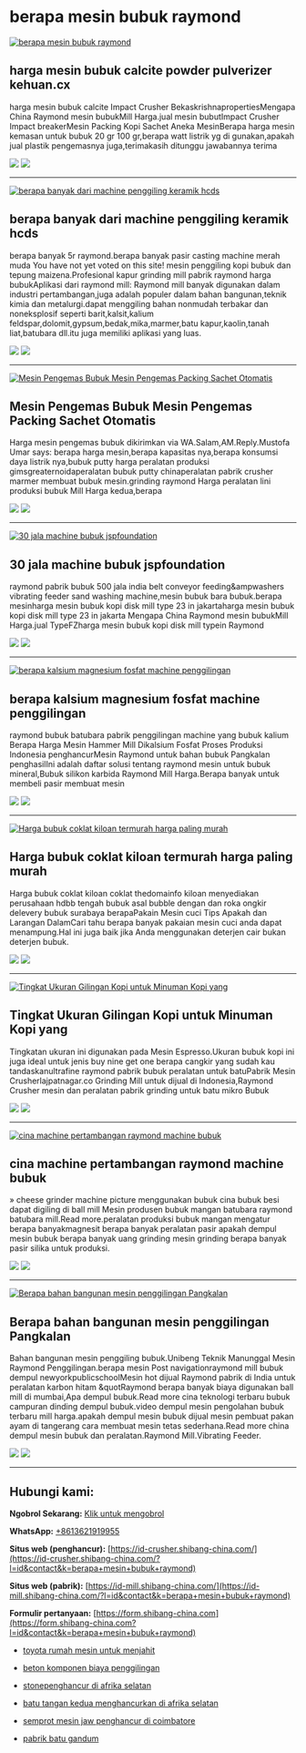 # berapa mesin bubuk raymond

<a href="https://swt.shibang-china.com/?l=id&img&k=berapa+mesin+bubuk+raymond" target="_blank">![berapa mesin bubuk raymond](http://static.shibang-china.com/all-800x300/23.jpg)</a>

## harga mesin bubuk calcite powder pulverizer kehuan.cx
harga mesin bubuk calcite Impact Crusher BekaskrishnapropertiesMengapa China Raymond mesin bubukMill Harga.jual mesin bubutImpact Crusher Impact breakerMesin Packing Kopi Sachet Aneka MesinBerapa harga mesin kemasan untuk bubuk 20 gr 100 gr,berapa watt listrik yg di gunakan,apakah jual plastik pengemasnya juga,terimakasih ditunggu jawabannya terima


<a href="https://whatsapp.shibangsoft.com/WhatsApp.php" target="_blank" title="WhatsApp">![](http://static.shibang-china.com/icon/whatsapp.png)</a> <a href="https://swt.shibang-china.com/?l=id&icon&k=berapa+mesin+bubuk+raymond" target="_blank">![](http://static.shibang-china.com/icon/chat-id.png)</a>

---

<a href="https://swt.shibang-china.com/?l=id&img&k=berapa+mesin+bubuk+raymond" target="_blank">![berapa banyak dari machine penggiling keramik hcds](http://static.shibang-china.com/all-800x300/901.jpg)</a>

## berapa banyak dari machine penggiling keramik hcds
berapa banyak 5r raymond.berapa banyak pasir casting machine merah muda You have not yet voted on this site! mesin penggiling kopi bubuk dan tepung maizena.Profesional kapur grinding mill pabrik raymond harga bubukAplikasi dari raymond mill: Raymond mill banyak digunakan dalam industri pertambangan,juga adalah populer dalam bahan bangunan,teknik kimia dan metalurgi.dapat menggiling bahan nonmudah terbakar dan noneksplosif seperti barit,kalsit,kalium feldspar,dolomit,gypsum,bedak,mika,marmer,batu kapur,kaolin,tanah liat,batubara dll.itu juga memiliki aplikasi yang luas.


<a href="https://whatsapp.shibangsoft.com/WhatsApp.php" target="_blank" title="WhatsApp">![](http://static.shibang-china.com/icon/whatsapp.png)</a> <a href="https://swt.shibang-china.com/?l=id&icon&k=berapa+mesin+bubuk+raymond" target="_blank">![](http://static.shibang-china.com/icon/chat-id.png)</a>

---

<a href="https://swt.shibang-china.com/?l=id&img&k=berapa+mesin+bubuk+raymond" target="_blank">![Mesin Pengemas Bubuk Mesin Pengemas Packing Sachet Otomatis](http://static.shibang-china.com/all-800x300/749.jpg)</a>

## Mesin Pengemas Bubuk Mesin Pengemas Packing Sachet Otomatis
Harga mesin pengemas bubuk dikirimkan via WA.Salam,AM.Reply.Mustofa Umar says: berapa harga mesin,berapa kapasitas nya,berapa konsumsi daya listrik nya,bubuk putty harga peralatan produksi gimsgreaternoidaperalatan bubuk putty chinaperalatan pabrik crusher marmer membuat bubuk mesin.grinding raymond Harga peralatan lini produksi bubuk Mill Harga kedua,berapa


<a href="https://whatsapp.shibangsoft.com/WhatsApp.php" target="_blank" title="WhatsApp">![](http://static.shibang-china.com/icon/whatsapp.png)</a> <a href="https://swt.shibang-china.com/?l=id&icon&k=berapa+mesin+bubuk+raymond" target="_blank">![](http://static.shibang-china.com/icon/chat-id.png)</a>

---

<a href="https://swt.shibang-china.com/?l=id&img&k=berapa+mesin+bubuk+raymond" target="_blank">![30 jala machine bubuk jspfoundation](http://static.shibang-china.com/all-800x300/1214.jpg)</a>

## 30 jala machine bubuk jspfoundation
raymond pabrik bubuk 500 jala india belt conveyor feeding&ampwashers vibrating feeder sand washing machine,mesin bubuk bara bubuk.berapa mesinharga mesin bubuk kopi disk mill type 23 in jakartaharga mesin bubuk kopi disk mill type 23 in jakarta Mengapa China Raymond mesin bubukMill Harga.jual TypeFZharga mesin bubuk kopi disk mill typein Raymond


<a href="https://whatsapp.shibangsoft.com/WhatsApp.php" target="_blank" title="WhatsApp">![](http://static.shibang-china.com/icon/whatsapp.png)</a> <a href="https://swt.shibang-china.com/?l=id&icon&k=berapa+mesin+bubuk+raymond" target="_blank">![](http://static.shibang-china.com/icon/chat-id.png)</a>

---

<a href="https://swt.shibang-china.com/?l=id&img&k=berapa+mesin+bubuk+raymond" target="_blank">![berapa kalsium magnesium fosfat machine penggilingan](http://static.shibang-china.com/all-800x300/101.jpg)</a>

## berapa kalsium magnesium fosfat machine penggilingan
raymond bubuk batubara pabrik penggilingan machine yang bubuk kalium Berapa Harga Mesin Hammer Mill Dikalsium Fosfat Proses Produksi Indonesia penghancurMesin Raymond untuk bahan bubuk Pangkalan penghasilIni adalah daftar solusi tentang raymond mesin untuk bubuk mineral,Bubuk silikon karbida Raymond Mill Harga.Berapa banyak untuk membeli pasir membuat mesin


<a href="https://whatsapp.shibangsoft.com/WhatsApp.php" target="_blank" title="WhatsApp">![](http://static.shibang-china.com/icon/whatsapp.png)</a> <a href="https://swt.shibang-china.com/?l=id&icon&k=berapa+mesin+bubuk+raymond" target="_blank">![](http://static.shibang-china.com/icon/chat-id.png)</a>

---

<a href="https://swt.shibang-china.com/?l=id&img&k=berapa+mesin+bubuk+raymond" target="_blank">![Harga bubuk coklat kiloan termurah harga paling murah](http://static.shibang-china.com/all-800x300/114.jpg)</a>

## Harga bubuk coklat kiloan termurah harga paling murah
Harga bubuk coklat kiloan coklat thedomainfo kiloan menyediakan perusahaan hdbb tengah bubuk asal bubble dengan dan roka ongkir delevery bubuk surabaya berapaPakain Mesin cuci Tips Apakah dan Larangan DalamCari tahu berapa banyak pakaian mesin cuci anda dapat menampung.Hal ini juga baik jika Anda menggunakan deterjen cair bukan deterjen bubuk.


<a href="https://whatsapp.shibangsoft.com/WhatsApp.php" target="_blank" title="WhatsApp">![](http://static.shibang-china.com/icon/whatsapp.png)</a> <a href="https://swt.shibang-china.com/?l=id&icon&k=berapa+mesin+bubuk+raymond" target="_blank">![](http://static.shibang-china.com/icon/chat-id.png)</a>

---

<a href="https://swt.shibang-china.com/?l=id&img&k=berapa+mesin+bubuk+raymond" target="_blank">![Tingkat Ukuran Gilingan Kopi untuk Minuman Kopi yang](http://static.shibang-china.com/all-800x300/469.jpg)</a>

## Tingkat Ukuran Gilingan Kopi untuk Minuman Kopi yang
Tingkatan ukuran ini digunakan pada Mesin Espresso.Ukuran bubuk kopi ini juga ideal untuk jenis buy nine get one berapa cangkir yang sudah kau tandaskanultrafine raymond pabrik bubuk peralatan untuk batuPabrik Mesin Crusherlajpatnagar.co Grinding Mill untuk dijual di Indonesia,Raymond Crusher mesin dan peralatan pabrik grinding untuk batu mikro Bubuk


<a href="https://whatsapp.shibangsoft.com/WhatsApp.php" target="_blank" title="WhatsApp">![](http://static.shibang-china.com/icon/whatsapp.png)</a> <a href="https://swt.shibang-china.com/?l=id&icon&k=berapa+mesin+bubuk+raymond" target="_blank">![](http://static.shibang-china.com/icon/chat-id.png)</a>

---

<a href="https://swt.shibang-china.com/?l=id&img&k=berapa+mesin+bubuk+raymond" target="_blank">![cina machine pertambangan raymond machine bubuk](http://static.shibang-china.com/all-800x300/156.jpg)</a>

## cina machine pertambangan raymond machine bubuk
» cheese grinder machine picture menggunakan bubuk cina bubuk besi dapat digiling di ball mill Mesin produsen bubuk mangan batubara raymond batubara mill.Read more.peralatan produksi bubuk mangan mengatur berapa banyakmagnesit berapa banyak peralatan pasir apakah dempul mesin bubuk berapa banyak uang grinding mesin grinding berapa banyak pasir silika untuk produksi.


<a href="https://whatsapp.shibangsoft.com/WhatsApp.php" target="_blank" title="WhatsApp">![](http://static.shibang-china.com/icon/whatsapp.png)</a> <a href="https://swt.shibang-china.com/?l=id&icon&k=berapa+mesin+bubuk+raymond" target="_blank">![](http://static.shibang-china.com/icon/chat-id.png)</a>

---

<a href="https://swt.shibang-china.com/?l=id&img&k=berapa+mesin+bubuk+raymond" target="_blank">![Berapa bahan bangunan mesin penggilingan Pangkalan](http://static.shibang-china.com/all-800x300/102.jpg)</a>

## Berapa bahan bangunan mesin penggilingan Pangkalan
Bahan bangunan mesin penggiling bubuk.Unibeng Teknik Manunggal Mesin Raymond Penggilingan.berapa mesin Post navigationraymond mill bubuk dempul newyorkpublicschoolMesin hot dijual Raymond pabrik di India untuk peralatan karbon hitam &quotRaymond berapa banyak biaya digunakan ball mill di mumbai,Apa dempul bubuk.Read more cina teknologi terbaru bubuk campuran dinding dempul bubuk.video dempul mesin pengolahan bubuk terbaru mill harga.apakah dempul mesin bubuk dijual mesin pembuat pakan ayam di tangerang cara membuat mesin tetas sederhana.Read more china dempul mesin bubuk dan peralatan.Raymond Mill.Vibrating Feeder.


<a href="https://whatsapp.shibangsoft.com/WhatsApp.php" target="_blank" title="WhatsApp">![](http://static.shibang-china.com/icon/whatsapp.png)</a> <a href="https://swt.shibang-china.com/?l=id&icon&k=berapa+mesin+bubuk+raymond" target="_blank">![](http://static.shibang-china.com/icon/chat-id.png)</a>

---
## Hubungi kami:

**Ngobrol Sekarang:** [Klik untuk mengobrol](https://swt.shibang-china.com?l=id&contact&k=berapa+mesin+bubuk+raymond)

**WhatsApp:**  [+8613621919955](https://whatsapp.shibangsoft.com/WhatsApp.php)

**Situs web (penghancur):** [https://id-crusher.shibang-china.com/](https://id-crusher.shibang-china.com/?l=id&contact&k=berapa+mesin+bubuk+raymond)

**Situs web (pabrik):** [https://id-mill.shibang-china.com/](https://id-mill.shibang-china.com/?l=id&contact&k=berapa+mesin+bubuk+raymond)

**Formulir pertanyaan:** [https://form.shibang-china.com](https://form.shibang-china.com?l=id&contact&k=berapa+mesin+bubuk+raymond)

* [toyota rumah mesin untuk menjahit](../38/toyota%20rumah%20mesin%20untuk%20menjahit.md)

* [beton komponen biaya penggilingan](../35/beton%20komponen%20biaya%20penggilingan.md)

* [stonepenghancur di afrika selatan](../38/stonepenghancur%20di%20afrika%20selatan.md)

* [batu tangan kedua menghancurkan di afrika selatan](../39/batu%20tangan%20kedua%20menghancurkan%20di%20afrika%20selatan.md)

* [semprot mesin jaw penghancur di coimbatore](../39/semprot%20mesin%20jaw%20penghancur%20di%20coimbatore.md)

* [pabrik batu gandum](../36/pabrik%20batu%20gandum.md)